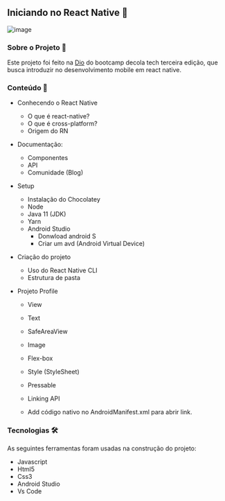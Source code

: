 ## Iniciando no React Native :iphone:

![image](https://user-images.githubusercontent.com/88509014/170540686-50c14baf-0f4d-4dd8-b898-4cedf69b0258.png)


### Sobre o Projeto 📝

Este projeto foi feito na [Dio](https://web.dio.me/track/a3c2cdaa-f36b-4bf1-9527-28caea5f558a) do bootcamp decola tech terceira edição, que busca introduzir no desenvolvimento mobile em react native.



### Conteúdo :open_file_folder:

- Conhecendo o React Native
  - O que é react-native?
  - O que é cross-platform?
  - Origem do RN
  
- Documentação:
  - Componentes
  - API
  - Comunidade (Blog)
  
- Setup
  - Instalação do Chocolatey
  - Node
  - Java 11 (JDK)
  - Yarn
  - Android Studio
    - Donwload android S
    - Criar um avd (Android Virtual Device)
  
- Criação do projeto
  - Uso do React Native CLI
  - Estrutura de pasta
  
- Projeto Profile
  - View
  
  - Text
  
  - SafeAreaView
  
  - Image
  
  - Flex-box
  
  - Style (StyleSheet)
  
  - Pressable
  
  - Linking API
  
  - Add código nativo no AndroidManifest.xml para abrir link.
  
    

### Tecnologias 🛠

As seguintes ferramentas foram usadas na construção do projeto:

- Javascript
- Html5
- Css3
- Android Studio
- Vs Code



